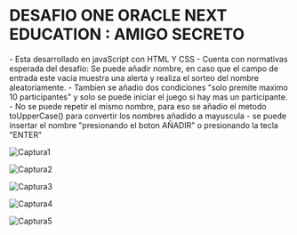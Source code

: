 <h1>DESAFIO ONE ORACLE NEXT EDUCATION : AMIGO SECRETO</h1>
- Esta desarrollado en javaScript con HTML Y CSS
- Cuenta con normativas esperada del desafio: Se puede añadir nombre, en caso que el campo de entrada este vacia muestra una alerta y realiza el sorteo del nombre aleatoriamente.
- Tambien se añadio dos condiciones "solo premite maximo 10 participantes" y solo se puede iniciar el juego si hay mas un participante.
- No se puede repetir el mismo nombre, para eso se añadio el metodo toUpperCase() para convertir los nombres añadido a mayuscula
- se puede insertar el nombre "presionando el boton AÑADIR" o presionando la tecla "ENTER"

![Captura1](https://github.com/user-attachments/assets/018bd9f4-e65f-4f1f-906c-9de36c795ae9)

![Captura2](https://github.com/user-attachments/assets/65d32a56-bdd9-4cf5-a330-0b93f418c3f7)

![Captura3](https://github.com/user-attachments/assets/540c2afc-2681-4e0e-b89d-aedfadae5a6f)

![Captura4](https://github.com/user-attachments/assets/b48c68d3-47d5-4b7b-af35-786ebd961a09)

![Captura5](https://github.com/user-attachments/assets/46f7e41d-c4b3-4998-8503-9af049b75d53)
